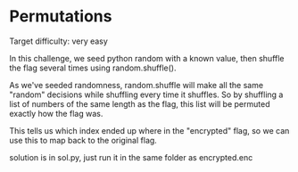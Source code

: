 # Permutations
Target difficulty: very easy

In this challenge, we seed python random with a known value, then shuffle the flag several times using random.shuffle().

As we've seeded randomness, random.shuffle will make all the same "random" decisions while shuffling every time it shuffles. So by shuffling a list of numbers of the same length as the flag, this list will be permuted exactly how the flag was.

This tells us which index ended up where in the "encrypted" flag, so we can use this to map back to the original flag.

solution is in sol.py, just run it in the same folder as encrypted.enc